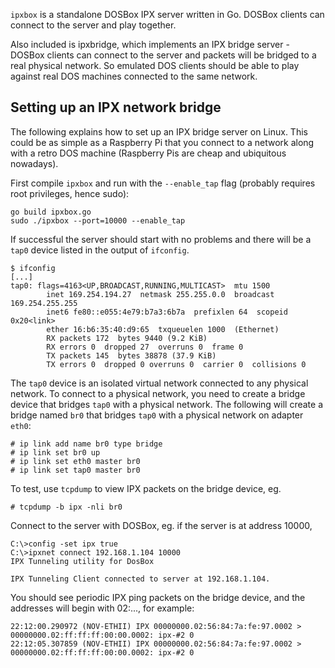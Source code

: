 `ipxbox` is a standalone DOSBox IPX server written in Go. DOSBox clients can
connect to the server and play together.

Also included is ipxbridge, which implements an IPX bridge server - DOSBox
clients can connect to the server and packets will be bridged to a real
physical network. So emulated DOS clients should be able to play against
real DOS machines connected to the same network.

## Setting up an IPX network bridge

The following explains how to set up an IPX bridge server on Linux. This could
be as simple as a Raspberry Pi that you connect to a network along with a
retro DOS machine (Raspberry Pis are cheap and ubiquitous nowadays).

First compile `ipxbox` and run with the `--enable_tap` flag (probably requires
root privileges, hence sudo):

    go build ipxbox.go
    sudo ./ipxbox --port=10000 --enable_tap

If successful the server should start with no problems and there will be a
`tap0` device listed in the output of `ifconfig`.

    $ ifconfig
    [...]
    tap0: flags=4163<UP,BROADCAST,RUNNING,MULTICAST>  mtu 1500
            inet 169.254.194.27  netmask 255.255.0.0  broadcast 169.254.255.255
            inet6 fe80::e055:4e79:b7a3:6b7a  prefixlen 64  scopeid 0x20<link>
            ether 16:b6:35:40:d9:65  txqueuelen 1000  (Ethernet)
            RX packets 172  bytes 9440 (9.2 KiB)
            RX errors 0  dropped 27  overruns 0  frame 0
            TX packets 145  bytes 38878 (37.9 KiB)
            TX errors 0  dropped 0 overruns 0  carrier 0  collisions 0

The `tap0` device is an isolated virtual network connected to any physical
network. To connect to a physical network, you need to create a bridge device
that bridges `tap0` with a physical network. The following will create a
bridge named `br0` that bridges `tap0` with a physical network on adapter
`eth0`:

    # ip link add name br0 type bridge
    # ip link set br0 up
    # ip link set eth0 master br0
    # ip link set tap0 master br0

To test, use `tcpdump` to view IPX packets on the bridge device, eg.

    # tcpdump -b ipx -nli br0

Connect to the server with DOSBox, eg. if the server is at address 10000,

    C:\>config -set ipx true
    C:\>ipxnet connect 192.168.1.104 10000
    IPX Tunneling utility for DosBox
    
    IPX Tunneling Client connected to server at 192.168.1.104.

You should see periodic IPX ping packets on the bridge device, and the
addresses will begin with 02:..., for example:

    22:12:00.290972 (NOV-ETHII) IPX 00000000.02:56:84:7a:fe:97.0002 > 00000000.02:ff:ff:ff:00:00.0002: ipx-#2 0
    22:12:05.307859 (NOV-ETHII) IPX 00000000.02:56:84:7a:fe:97.0002 > 00000000.02:ff:ff:ff:00:00.0002: ipx-#2 0

